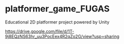 # platformer_game_FUGAS
Educational 2D platformer project powered by Unity

https://drive.google.com/file/d/1T-9j8EQzNS63hr_uu3PocEex4R2qZo2G/view?usp=sharing
